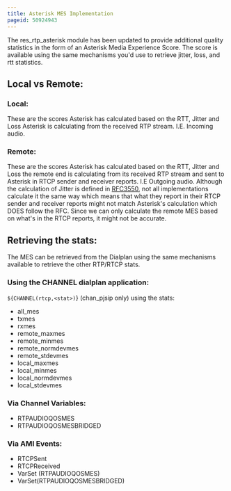 ```yaml
---
title: Asterisk MES Implementation
pageid: 50924943
---
```


The res_rtp_asterisk module has been updated to provide additional quality statistics in the form of an Asterisk Media Experience Score. The score is available using the same mechanisms you'd use to retrieve jitter, loss, and rtt statistics.

Local vs Remote:
----------------

### Local:

These are the scores Asterisk has calculated based on the RTT, Jitter and Loss Asterisk is calculating from the received RTP stream. I.E. Incoming audio.

### Remote:

These are the scores Asterisk has calculated based on the RTT, Jitter and Loss the remote end is calculating from its received RTP stream and sent to Asterisk in RTCP sender and receiver reports. I.E Outgoing audio. Although the calculation of Jitter is defined in [RFC3550](https://www.rfc-editor.org/rfc/rfc3550), not all implementations calculate it the same way which means that what they report in their RTCP sender and receiver reports might not match Asterisk's calculation which DOES follow the RFC.  Since we can only calculate the remote MES based on what's in the RTCP reports, it might not be accurate.

Retrieving the stats:
---------------------

The MES can be retrieved from the Dialplan using the same mechanisms available to retrieve the other RTP/RTCP stats.

### Using the CHANNEL dialplan application:

`${CHANNEL(rtcp,<stat>)`} (chan_pjsip only) using the stats:

* all_mes
* txmes
* rxmes
* remote_maxmes
* remote_minmes
* remote_normdevmes
* remote_stdevmes
* local_maxmes
* local_minmes
* local_normdevmes
* local_stdevmes

### Via Channel Variables:

* RTPAUDIOQOSMES
* RTPAUDIOQOSMESBRIDGED

### Via AMI Events:

* RTCPSent
* RTCPReceived
* VarSet (RTPAUDIOQOSMES)
* VarSet(RTPAUDIOQOSMESBRIDGED)

